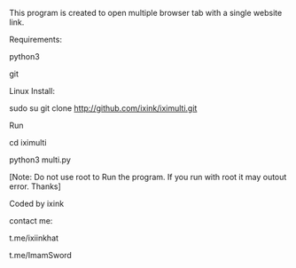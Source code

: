 This program is created to open multiple browser tab with a single website link. 

Requirements:

python3

git

Linux Install:

sudo su git clone http://github.com/ixink/iximulti.git

Run

cd iximulti

python3 multi.py


[Note: Do not use root to Run the program. If you run with root it may outout error. Thanks]

Coded by ixink

contact me: 

t.me/ixiinkhat

t.me/ImamSword
